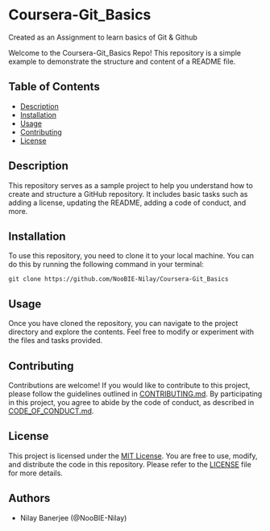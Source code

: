 # Coursera-Git_Basics
Created as an Assignment to learn basics of Git &amp; Github

Welcome to the Coursera-Git_Basics Repo! This repository is a simple example to demonstrate the structure and content of a README file.

## Table of Contents
- [Description](#description)
- [Installation](#installation)
- [Usage](#usage)
- [Contributing](#contributing)
- [License](#license)

## Description
This repository serves as a sample project to help you understand how to create and structure a GitHub repository. It includes basic tasks such as adding a license, updating the README, adding a code of conduct, and more.

## Installation
To use this repository, you need to clone it to your local machine. You can do this by running the following command in your terminal:
```
git clone https://github.com/NooBIE-Nilay/Coursera-Git_Basics
```

## Usage
Once you have cloned the repository, you can navigate to the project directory and explore the contents. Feel free to modify or experiment with the files and tasks provided.

## Contributing
Contributions are welcome! If you would like to contribute to this project, please follow the guidelines outlined in [CONTRIBUTING.md](CONTRIBUTING.md). By participating in this project, you agree to abide by the code of conduct, as described in [CODE_OF_CONDUCT.md](CODE_OF_CONDUCT.md).

## License
This project is licensed under the [MIT License](LICENSE). You are free to use, modify, and distribute the code in this repository. Please refer to the [LICENSE](LICENSE) file for more details.

## Authors
- Nilay Banerjee (@NooBIE-Nilay)

